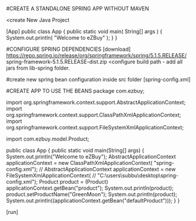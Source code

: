#CREATE A STANDALONE SPRING APP WITHOUT MAVEN

<create New Java Project

[App]
public class App 
{
    public static void main( String[] args )
    {
        System.out.println( "Welcome to eZBuy" );
    }
}

#CONFIGURE SPRING DEPENDENCIES
[download]
https://repo.spring.io/release/org/springframework/spring/5.1.5.RELEASE/
spring-framework-5.1.5.RELEASE-dist.zip
<create lib-spring folder inside the root of your project>
<copy all jar file from libs inside the spring-framework-5.1.5.RELEASE-dist folder>
<configure build path - add all jars from lib-spring folder.

#create new spring bean configuration inside src folder 
[spring-config.xml]
<?xml version="1.0" encoding="UTF-8"?>
<beans xmlns="http://www.springframework.org/schema/beans"
	xmlns:xsi="http://www.w3.org/2001/XMLSchema-instance"
	xsi:schemaLocation="http://www.springframework.org/schema/beans http://www.springframework.org/schema/beans/spring-beans.xsd">
	<bean id="product" class="com.ezbuy.model.Product">
		<constructor-arg name="productID" value="100" />
		<constructor-arg name="productName" value="Red" />
		<constructor-arg name="description" value="Sun" />
	</bean>
    <bean id="defaultProduct" class="com.ezbuy.model.Product">
	</bean>
</beans>

#CREATE APP TO USE THE BEANS
package com.ezbuy;

import org.springframework.context.support.AbstractApplicationContext;
import org.springframework.context.support.ClassPathXmlApplicationContext;
import org.springframework.context.support.FileSystemXmlApplicationContext;

import com.ezbuy.model.Product;

public class App {
	public static void main(String[] args) {
		System.out.println("Welcome to eZBuy");
		AbstractApplicationContext applicationContext = new ClassPathXmlApplicationContext(
				"spring-config.xml");
//		AbstractApplicationContext applicationContext = new FileSystemXmlApplicationContext(
//				"C:\\users\\subbu\\desktop\\spring-config.xml");
		Product product = (Product) applicationContext.getBean("product");
		System.out.println(product);
		product.setProductName("GreenMoon");
		System.out.println(product);
		System.out.println((applicationContext.getBean("defaultProduct")));
	}
}

[run]


